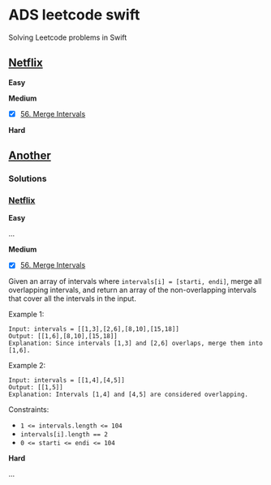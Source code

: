 # ADS leetcode swift

Solving Leetcode problems in Swift

## [Netflix](https://github.com/anatoliykant/ADS_leetcode_swift/edit/main/README.md#Netflix)

**Easy**

**Medium**

- [x] [56. Merge Intervals](https://github.com/anatoliykant/ADS_leetcode_swift/edit/main/README.md#Netflix)

**Hard**

## [Another](https://leetcode.com/problemset/all/)

### Solutions

### [Netflix](https://leetcode.com/company/netflix)

**Easy**

...

**Medium**

- [x] [56. Merge Intervals](https://leetcode.com/problems/merge-intervals/)

Given an array of intervals where `intervals[i] = [starti, endi]`, merge all overlapping intervals, and return an array of the non-overlapping intervals that cover all the intervals in the input.

Example 1:
```
Input: intervals = [[1,3],[2,6],[8,10],[15,18]]
Output: [[1,6],[8,10],[15,18]]
Explanation: Since intervals [1,3] and [2,6] overlaps, merge them into [1,6].
```
Example 2:
```
Input: intervals = [[1,4],[4,5]]
Output: [[1,5]]
Explanation: Intervals [1,4] and [4,5] are considered overlapping.
```

Constraints:

- `1 <= intervals.length <= 104`
- `intervals[i].length == 2`
- `0 <= starti <= endi <= 104`

**Hard**

...
